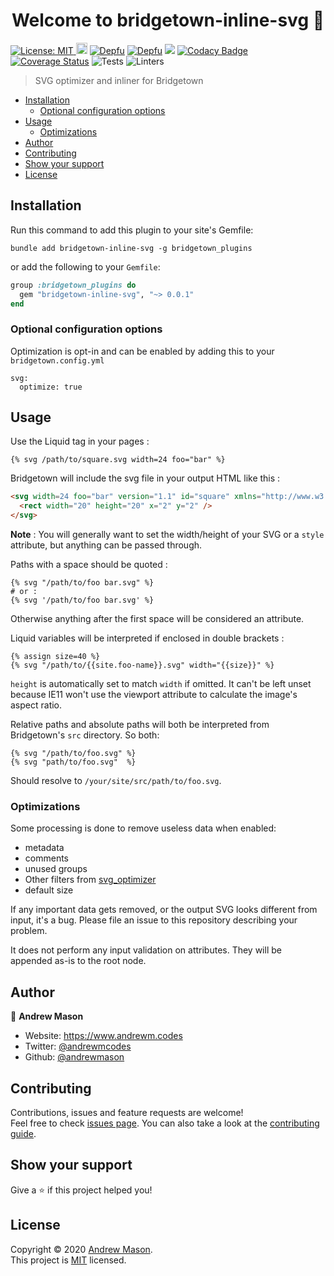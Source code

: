 <h1 align="center">Welcome to bridgetown-inline-svg 👋</h1>
<p>
  <a href="LICENSE.txt" target="_blank">
    <img alt="License: MIT" src="https://img.shields.io/badge/License-MIT-yellow.svg" />
  </a>
  <a href="https://badge.fury.io/rb/bridgetown-inline-svg"><img src="https://badge.fury.io/rb/bridgetown-inline-svg.svg" alt="Gem Version" height="18"></a>
  <a href="https://depfu.com"><img src="https://badges.depfu.com/badges/54fe87f2b14868b7c6e69aa0322e3764/status.svg" alt="Depfu"></a>
  <a href="https://depfu.com/github/andrewmcodes/bridgetown-inline-svg?project_id=14094"><img src="https://badges.depfu.com/badges/54fe87f2b14868b7c6e69aa0322e3764/count.svg" alt="Depfu"></a>
  <a href="https://codeclimate.com/github/andrewmcodes/bridgetown-inline-svg/maintainability"><img src="https://api.codeclimate.com/v1/badges/f9756d6568f43c7a407b/maintainability" /></a>
  <a href="https://www.codacy.com/manual/andrewmcodes/bridgetown-inline-svg?utm_source=github.com&amp;utm_medium=referral&amp;utm_content=andrewmcodes/bridgetown-inline-svg&amp;utm_campaign=Badge_Grade"><img src="https://app.codacy.com/project/badge/Grade/caad1b16367242ff973fe2e977985364" alt="Codacy Badge"></a>
  <a href='https://coveralls.io/github/andrewmcodes/bridgetown-inline-svg?branch=main'><img src='https://coveralls.io/repos/github/andrewmcodes/bridgetown-inline-svg/badge.svg?branch=main' alt='Coverage Status' /></a>
  <img alt="Tests" src="https://github.com/andrewmcodes/bridgetown-inline-svg/workflows/Tests/badge.svg" />
  <img alt="Linters" src="https://github.com/andrewmcodes/bridgetown-inline-svg/workflows/Linters/badge.svg" />
</p>

> SVG optimizer and inliner for Bridgetown

- [Installation](#installation)
  - [Optional configuration options](#optional-configuration-options)
- [Usage](#usage)
  - [Optimizations](#optimizations)
- [Author](#author)
- [Contributing](#contributing)
- [Show your support](#show-your-support)
- [License](#license)

## Installation

Run this command to add this plugin to your site's Gemfile:

```shell
bundle add bridgetown-inline-svg -g bridgetown_plugins
```

or add the following to your `Gemfile`:

```ruby
group :bridgetown_plugins do
  gem "bridgetown-inline-svg", "~> 0.0.1"
end
```

### Optional configuration options

Optimization is opt-in and can be enabled by adding this to your `bridgetown.config.yml`

```
svg:
  optimize: true
```

## Usage

Use the Liquid tag in your pages :

```liquid
{% svg /path/to/square.svg width=24 foo="bar" %}
```

Bridgetown will include the svg file in your output HTML like this :

```html
<svg width=24 foo="bar" version="1.1" id="square" xmlns="http://www.w3.org/2000/svg" x="0" y="0" viewBox="0 0 24 24" >
  <rect width="20" height="20" x="2" y="2" />
</svg>
```

**Note** : You will generally want to set the width/height of your SVG or a `style` attribute, but anything can be passed through.

Paths with a space should be quoted :

```liquid
{% svg "/path/to/foo bar.svg" %}
# or :
{% svg '/path/to/foo bar.svg' %}
```
Otherwise anything after the first space will be considered an attribute.

Liquid variables will be interpreted if enclosed in double brackets :

```liquid
{% assign size=40 %}
{% svg "/path/to/{{site.foo-name}}.svg" width="{{size}}" %}
```

`height` is automatically set to match `width` if omitted. It can't be left unset because IE11 won't use the viewport attribute to calculate the image's aspect ratio.

Relative paths and absolute paths will both be interpreted from Bridgetown's `src` directory. So both:

```liquid
{% svg "/path/to/foo.svg" %}
{% svg "path/to/foo.svg"  %}
```

Should resolve to `/your/site/src/path/to/foo.svg`.

### Optimizations

Some processing is done to remove useless data when enabled:

- metadata
- comments
- unused groups
- Other filters from [svg_optimizer](https://github.com/fnando/svg_optimizer)
- default size

If any important data gets removed, or the output SVG looks different from input, it's a bug. Please file an issue to this repository describing your problem.

It does not perform any input validation on attributes. They will be appended as-is to the root node.

## Author

👤 **Andrew Mason**

* Website: https://www.andrewm.codes
* Twitter: [@andrewmcodes](https://twitter.com/andrewmcodes)
* Github: [@andrewmason](https://github.com/andrewmason)

## Contributing

Contributions, issues and feature requests are welcome!<br />Feel free to check [issues page](https://github.com/andrewmcodes/bridgetown-inline-svg/issues). You can also take a look at the [contributing guide](https://github.com/andrewmcodes/bridgetown-inline-svg/blob/main/CONTRIBUTING.md).

## Show your support

Give a ⭐️ if this project helped you!

## License

Copyright © 2020 [Andrew Mason](https://github.com/andrewmason).<br />
This project is [MIT](LICENSE.txt) licensed.
